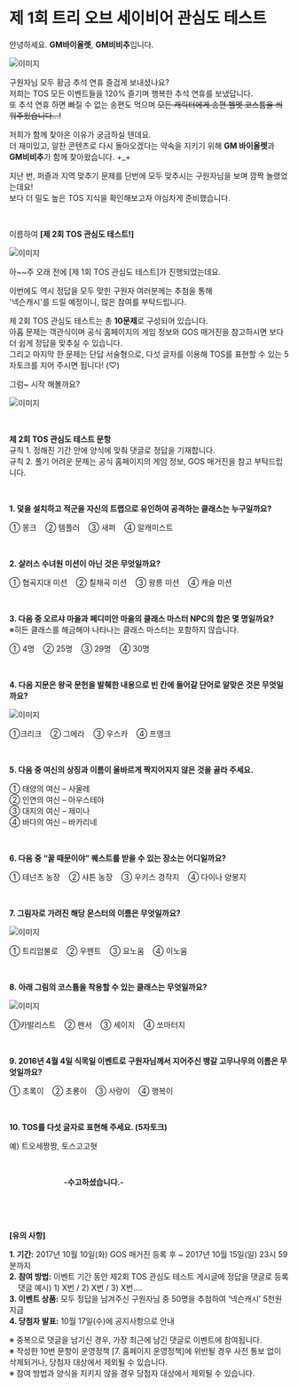 # 제 1회 트리 오브 세이비어 관심도 테스트

안녕하세요. **GM바이올렛**, **GM비비추**입니다.

![이미지](./img/interest2-01.jpg)

구원자님 모두 황금 추석 연휴 즐겁게 보내셨나요?  
저희는 TOS 모든 이벤트들을 120% 즐기며 행복한 추석 연휴를 보냈답니다.  
또 추석 연휴 하면 빠질 수 없는 송편도 먹으며 ~~모든 캐릭터에게 송편 헬멧 코스튬을 씌워주웠습니다…!~~

저희가 함께 찾아온 이유가 궁금하실 텐데요.  
더 재미있고, 알찬 콘텐츠로 다시 돌아오겠다는 약속을 지키기 위해 **GM 바이올렛**과 **GM비비추**가 함께 찾아왔습니다. +_+

지난 번, 퍼즐과 지역 맞추기 문제를 단번에 모두 맞추시는 구원자님을 보며 깜짝 놀랬었는데요!  
보다 더 밀도 높은 TOS 지식을 확인해보고자 야심차게 준비했습니다.

&nbsp;

이름하여 **[제 2회 TOS 관심도 테스트!]**

![이미지](./img/interest2-02.gif)

아&#126;&#126;주 오래 전에 [제 1회 TOS 관심도 테스트]가 진행되었는데요.

이번에도 역시 정답을 모두 맞힌 구원자 여러분께는 추첨을 통해  
'넥슨캐시'를 드릴 예정이니, 많은 참여를 부탁드립니다.

제 2회 TOS 관심도 테스트는 총 **10문제**로 구성되어 있습니다.  
아홉 문제는 객관식이며 공식 홈페이지의 게임 정보와 GOS 매거진을 참고하시면 보다 더 쉽게 정답을 맞추실 수 있습니다.  
그리고 마지막 한 문제는 단답 서술형으로, 다섯 글자를 이용해 TOS를 표현할 수 있는 5자토크를 지어 주시면 됩니다! (♡)

그럼~ 시작 해볼까요?

![이미지](./img/interest2-03.png)

&nbsp;

**제 2회 TOS 관심도 테스트 문항**  
규칙 1. 정해진 기간 안에 양식에 맞춰 댓글로 정답을 기재합니다.  
규칙 2. 풀기 어려운 문제는 공식 홈페이지의 게임 정보, GOS 매거진을 참고 부탁드립니다.

&nbsp; 

**1. 덫을 설치하고 적군을 자신의 트랩으로 유인하여 공격하는 클래스는 누구일까요?**

① 몽크 &nbsp;&nbsp;&nbsp;② 템플러 &nbsp;&nbsp;&nbsp;③ 새퍼 &nbsp;&nbsp;&nbsp;④ 알캐미스트

&nbsp;

**2. 살러스 수녀원 미션이 아닌 것은 무엇일까요?**

① 협곡지대 미션 &nbsp;&nbsp;&nbsp;② 칠채곡 미션 &nbsp;&nbsp;&nbsp;③ 왕릉 미션 &nbsp;&nbsp;&nbsp;④ 캐슬 미션

&nbsp;

**3. 다음 중 오르샤 마을과 페디미안 마을의 클래스 마스터 NPC의 합은 몇 명일까요?**
&nbsp;&nbsp;&nbsp; ※히든 클래스를 해금해야 나타나는 클래스 마스터는 포함하지 않습니다.

① 4명 &nbsp;&nbsp;&nbsp;② 25명 &nbsp;&nbsp;&nbsp;③ 29명 &nbsp;&nbsp;&nbsp;④ 30명
 
&nbsp;

**4. 다음 지문은 왕국 문헌을 발췌한 내용으로 빈 칸에 들어갈 단어로 알맞은 것은 무엇일까요?**

![이미지](./img/interest2-04.png)

①크리크 &nbsp;&nbsp;&nbsp;② 그에라 &nbsp;&nbsp;&nbsp;③ 우스카 &nbsp;&nbsp;&nbsp;④ 프엥크

&nbsp;

**5. 다음 중 여신의 상징과 이름이 올바르게 짝지어지지 않은 것을 골라 주세요.**

① 태양의 여신 – 사울레  
② 인연의 여신 – 아우스테야  
③ 대지의 여신 – 제미나  
④ 바다의 여신 – 바카리네

&nbsp;

**6. 다음 중 “꿀 때문이야” 퀘스트를 받을 수 있는 장소는 어디일까요?**

① 테넌츠 농장 &nbsp;&nbsp;&nbsp;② 샤튼 농장 &nbsp;&nbsp;&nbsp;③ 우키스 경작지 &nbsp;&nbsp;&nbsp;④ 다이나 양봉지

&nbsp;

**7. 그림자로 가려진 해당 몬스터의 이름은 무엇일까요?**

![이미지](./img/interest2-05.png)

① 트리암불로 &nbsp;&nbsp;&nbsp;② 우펜트 &nbsp;&nbsp;&nbsp;③ 요노움 &nbsp;&nbsp;&nbsp;④ 이노움

&nbsp;

**8. 아래 그림의 코스튬을 착용할 수 있는 클래스는 무엇일까요?**

![이미지](./img/interest2-06.png)

①카발리스트 &nbsp;&nbsp;&nbsp;② 펜서 &nbsp;&nbsp;&nbsp;③ 세이지 &nbsp;&nbsp;&nbsp;④ 쏘마터지

&nbsp;

**9. 2016년 4월 4일 식목일 이벤트로 구원자님께서 지어주신 뱅갈 고무나무의 이름은 무엇일까요?**

① 초록이 &nbsp;&nbsp;&nbsp;② 초롱이 &nbsp;&nbsp;&nbsp;③ 사랑이 &nbsp;&nbsp;&nbsp;④ 행복이

&nbsp;

**10. TOS를 다섯 글자로 표현해 주세요. (5자토크)**

예) 트오세짱짱, 토스고고혓
 
&nbsp;

&nbsp;&nbsp;&nbsp;&nbsp;&nbsp;&nbsp;&nbsp;&nbsp;&nbsp;&nbsp;&nbsp;&nbsp;&nbsp;&nbsp;&nbsp;&nbsp;&nbsp;&nbsp;&nbsp;&nbsp;&nbsp;&nbsp;&nbsp;&nbsp; **-수고하셨습니다.-**

&nbsp;

&nbsp; 

**[유의 사항]**

**1. 기간:** 2017년 10월 10일(화) GOS 매거진 등록 후 ~ 2017년 10월 15일(일) 23시 59분까지  
**2. 참여 방법:** 이벤트 기간 동안 제2회 TOS 관심도 테스트 게시글에 정답을 댓글로 등록  
&nbsp;&nbsp;&nbsp; 댓글 예시) 1) X번 / 2) X번 / 3) X번….  
**3. 이벤트 상품:** 모두 정답을 남겨주신 구원자님 중 50명을 추첨하여 ‘넥슨캐시’ 5천원 지급  
**4. 당첨자 발표:** 10월 17일(수)에 공지사항으로 안내  

※ 중복으로 댓글을 남기신 경우, 가장 최근에 남긴 댓글로 이벤트에 참여됩니다.  
※ 작성한 10번 문항이 운영정책 [7. 홈페이지 운영정책]에 위반될 경우 사전 통보 없이 삭제되거나, 당첨자 대상에서 제외될 수 있습니다.  
※ 참여 방법과 양식을 지키지 않을 경우 당첨자 대상에서 제외될 수 있습니다.

